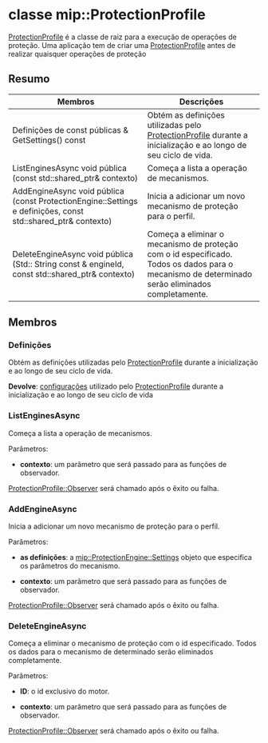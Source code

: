 # <a name="class-mipprotectionprofile"></a>classe mip::ProtectionProfile 
[ProtectionProfile](class_mip_protectionprofile.md) é a classe de raiz para a execução de operações de proteção.
Uma aplicação tem de criar uma [ProtectionProfile](class_mip_protectionprofile.md) antes de realizar quaisquer operações de proteção
  
## <a name="summary"></a>Resumo
 Membros                        | Descrições                                
--------------------------------|---------------------------------------------
 Definições de const públicas & GetSettings() const  |  Obtém as definições utilizadas pelo [ProtectionProfile](class_mip_protectionprofile.md) durante a inicialização e ao longo de seu ciclo de vida.
ListEnginesAsync void pública (const std::shared_ptr<void>& contexto)  |  Começa a lista a operação de mecanismos.
AddEngineAsync void pública (const ProtectionEngine::Settings e definições, const std::shared_ptr<void>& contexto)  |  Inicia a adicionar um novo mecanismo de proteção para o perfil.
DeleteEngineAsync void pública (Std:: String const & engineId, const std::shared_ptr<void>& contexto)  |  Começa a eliminar o mecanismo de proteção com o id especificado. Todos os dados para o mecanismo de determinado serão eliminados completamente.
  
## <a name="members"></a>Membros
  
### <a name="settings"></a>Definições
Obtém as definições utilizadas pelo [ProtectionProfile](class_mip_protectionprofile.md) durante a inicialização e ao longo de seu ciclo de vida.

  
**Devolve**: [configurações](class_mip_protectionprofile_settings.md) utilizado pelo [ProtectionProfile](class_mip_protectionprofile.md) durante a inicialização e ao longo de seu ciclo de vida
  
### <a name="listenginesasync"></a>ListEnginesAsync
Começa a lista a operação de mecanismos.

Parâmetros:  
* **contexto**: um parâmetro que será passado para as funções de observador. 


[ProtectionProfile::Observer](class_mip_protectionprofile_observer.md) será chamado após o êxito ou falha.
  
### <a name="addengineasync"></a>AddEngineAsync
Inicia a adicionar um novo mecanismo de proteção para o perfil.

Parâmetros:  
* **as definições**: a [mip::ProtectionEngine::Settings](class_mip_protectionengine_settings.md) objeto que especifica os parâmetros do mecanismo. 


* **contexto**: um parâmetro que será passado para as funções de observador. 


[ProtectionProfile::Observer](class_mip_protectionprofile_observer.md) será chamado após o êxito ou falha.
  
### <a name="deleteengineasync"></a>DeleteEngineAsync
Começa a eliminar o mecanismo de proteção com o id especificado. Todos os dados para o mecanismo de determinado serão eliminados completamente.

Parâmetros:  
* **ID**: o id exclusivo do motor. 


* **contexto**: um parâmetro que será passado para as funções de observador. 


[ProtectionProfile::Observer](class_mip_protectionprofile_observer.md) será chamado após o êxito ou falha.